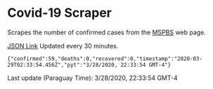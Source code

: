 # Covid-19 Scraper

Scrapes the number of confirmed cases from the [MSPBS](https://www.mspbs.gov.py/covid-19.php) web page.

[JSON Link](https://jmayalag.github.io/covid19-scrape/cases.json)
Updated every 30 minutes.
```
{"confirmed":59,"deaths":0,"recovered":0,"timestamp":"2020-03-29T02:33:54.456Z","pyt":"3/28/2020, 22:33:54 GMT-4"}
```
Last update (Paraguay Time): 3/28/2020, 22:33:54 GMT-4